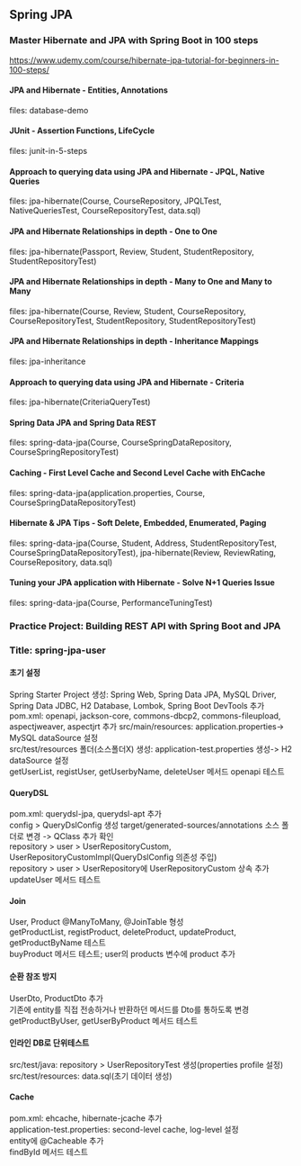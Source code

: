 ## Spring JPA
### Master Hibernate and JPA with Spring Boot in 100 steps
https://www.udemy.com/course/hibernate-jpa-tutorial-for-beginners-in-100-steps/
  
#### JPA and Hibernate - Entities, Annotations   
files: database-demo

#### JUnit - Assertion Functions, LifeCycle  
files: junit-in-5-steps

#### Approach to querying data using JPA and Hibernate - JPQL, Native Queries  
files: jpa-hibernate(Course, CourseRepository, JPQLTest, NativeQueriesTest, CourseRepositoryTest, data.sql)  
  
#### JPA and Hibernate Relationships in depth - One to One  
files: jpa-hibernate(Passport, Review, Student, StudentRepository, StudentRepositoryTest)
  
#### JPA and Hibernate Relationships in depth - Many to One and Many to Many    
files: jpa-hibernate(Course, Review, Student, CourseRepository, CourseRepositoryTest, StudentRepository, StudentRepositoryTest)
  
#### JPA and Hibernate Relationships in depth - Inheritance Mappings  
files: jpa-inheritance

#### Approach to querying data using JPA and Hibernate - Criteria  
files: jpa-hibernate(CriteriaQueryTest)
 
#### Spring Data JPA and Spring Data REST  
files: spring-data-jpa(Course, CourseSpringDataRepository, CourseSpringRepositoryTest)

#### Caching - First Level Cache and Second Level Cache with EhCache  
files: spring-data-jpa(application.properties, Course, CourseSpringDataRepositoryTest)  
  
#### Hibernate & JPA Tips - Soft Delete, Embedded, Enumerated, Paging  
files: spring-data-jpa(Course, Student, Address, StudentRepositoryTest, CourseSpringDataRepositoryTest), jpa-hibernate(Review, ReviewRating, CourseRepository, data.sql)  
  
#### Tuning your JPA application with Hibernate - Solve N+1 Queries Issue       
files: spring-data-jpa(Course, PerformanceTuningTest)  

### Practice Project: Building REST API with Spring Boot and JPA
### Title: spring-jpa-user

#### 초기 설정  
Spring Starter Project 생성: Spring Web, Spring Data JPA, MySQL Driver, Spring Data JDBC, H2 Database, Lombok, Spring Boot DevTools 추가  
pom.xml: openapi, jackson-core, commons-dbcp2, commons-fileupload, aspectjweaver, aspectjrt 추가 
src/main/resources: application.properties-> MySQL dataSource 설정  
src/test/resources 폴더(소스폴더X) 생성: application-test.properties 생성-> H2 dataSource 설정  
getUserList, registUser, getUserbyName, deleteUser 메서드 openapi 테스트

#### QueryDSL  
pom.xml: querydsl-jpa, querydsl-apt 추가  
config > QueryDslConfig 생성
target/generated-sources/annotations 소스 폴더로 변경 -> QClass 추가 확인   
repository > user > UserRepositoryCustom, UserRepositoryCustomImpl(QueryDslConfig 의존성 주입)  
repository > user > UserRepository에 UserRepositoryCustom 상속 추가  
updateUser 메서드 테스트      

#### Join  
User, Product @ManyToMany, @JoinTable 형성  
getProductList, registProduct, deleteProduct, updateProduct, getProductByName 테스트  
buyProduct 메서드 테스트; user의 products 변수에 product 추가

#### 순환 참조 방지  
UserDto, ProductDto 추가  
기존에 entity를 직접 전송하거나 반환하던 메서드를 Dto를 통하도록 변경   
getProductByUser, getUserByProduct 메서드 테스트  

#### 인라인 DB로 단위테스트  
src/test/java: repository > UserRepositoryTest 생성(properties profile 설정)   
src/test/resources: data.sql(초기 데이터 생성)  

#### Cache  
pom.xml: ehcache, hibernate-jcache 추가  
application-test.properties: second-level cache, log-level 설정  
entity에 @Cacheable 추가  
findById 메서드 테스트
    
